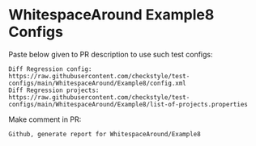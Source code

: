# WhitespaceAround Example8 Configs
Paste below given to PR description to use such test configs:
```
Diff Regression config: https://raw.githubusercontent.com/checkstyle/test-configs/main/WhitespaceAround/Example8/config.xml
Diff Regression projects: https://raw.githubusercontent.com/checkstyle/test-configs/main/WhitespaceAround/Example8/list-of-projects.properties
```
Make comment in PR:
```
Github, generate report for WhitespaceAround/Example8
```
